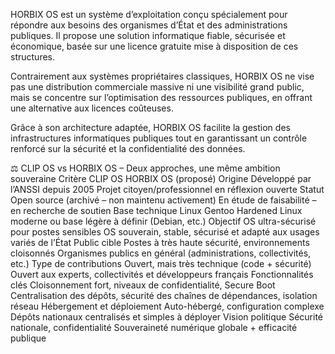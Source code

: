 HORBIX OS est un système d’exploitation conçu spécialement pour répondre aux besoins des organismes d’État et des administrations publiques. Il propose une solution informatique fiable, sécurisée et économique, basée sur une licence gratuite mise à disposition de ces structures.

Contrairement aux systèmes propriétaires classiques, HORBIX OS ne vise pas une distribution commerciale massive ni une visibilité grand public, mais se concentre sur l’optimisation des ressources publiques, en offrant une alternative aux licences coûteuses.

Grâce à son architecture adaptée, HORBIX OS facilite la gestion des infrastructures informatiques publiques tout en garantissant un contrôle renforcé sur la sécurité et la confidentialité des données.

⚖️ CLIP OS vs HORBIX OS – Deux approches, une même ambition souveraine
Critère	CLIP OS	HORBIX OS (proposé)
Origine	Développé par l’ANSSI depuis 2005	Projet citoyen/professionnel en réflexion ouverte
Statut	Open source (archivé – non maintenu activement)	En étude de faisabilité – en recherche de soutien
Base technique	Linux Gentoo Hardened	Linux moderne ou base légère à définir (Debian, etc.)
Objectif	OS ultra-sécurisé pour postes sensibles	OS souverain, stable, sécurisé et adapté aux usages variés de l’État
Public cible	Postes à très haute sécurité, environnements cloisonnés	Organismes publics en général (administrations, collectivités, etc.)
Type de contributions	Ouvert, mais très technique (code + sécurité)	Ouvert aux experts, collectivités et développeurs français
Fonctionnalités clés	Cloisonnement fort, niveaux de confidentialité, Secure Boot	Centralisation des dépôts, sécurité des chaînes de dépendances, isolation réseau
Hébergement et déploiement	Auto-hébergé, configuration complexe	Dépôts nationaux centralisés et simples à déployer
Vision politique	Sécurité nationale, confidentialité	Souveraineté numérique globale + efficacité publique
